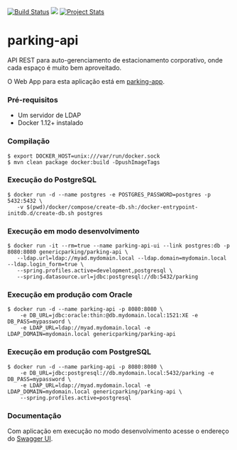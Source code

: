 [![Build Status](https://travis-ci.org/generic-parking/parking-api.svg?branch=master)](https://travis-ci.org/generic-parking/parking-api) 
[![](https://images.microbadger.com/badges/image/genericparking/parking-api.svg)](https://microbadger.com/images/genericparking/parking-api) 
[![Project Stats](https://www.openhub.net/p/parking-api/widgets/project_thin_badge.gif)](https://www.openhub.net/p/parking-api)

# parking-api

API REST para auto-gerenciamento de estacionamento corporativo, onde cada espaço é muito bem aproveitado.

O Web App para esta aplicação está em [parking-app](https://github.com/generic-parking/parking-app).

### Pré-requisitos

- Um servidor de LDAP
- Docker 1.12+ instalado

### Compilação

	$ export DOCKER_HOST=unix:///var/run/docker.sock
	$ mvn clean package docker:build -DpushImageTags

### Execução do PostgreSQL

	$ docker run -d --name postgres -e POSTGRES_PASSWORD=postgres -p 5432:5432 \
	   -v $(pwd)/docker/compose/create-db.sh:/docker-entrypoint-initdb.d/create-db.sh postgres

### Execução em modo desenvolvimento

    $ docker run -it --rm=true --name parking-api-ui --link postgres:db -p 8080:8080 genericparking/parking-api \
       --ldap.url=ldap://myad.mydomain.local --ldap.domain=mydomain.local --ldap.login_form=true \
       --spring.profiles.active=development,postgresql \
       --spring.datasource.url=jdbc:postgresql://db:5432/parking
	
### Execução em produção com Oracle

    $ docker run -d --name parking-api -p 8080:8080 \
        -e DB_URL=jdbc:oracle:thin:@db.mydomain.local:1521:XE -e DB_PASS=mypassword \
        -e LDAP_URL=ldap://myad.mydomain.local -e LDAP_DOMAIN=mydomain.local genericparking/parking-api
        
### Execução em produção com PostgreSQL

    $ docker run -d --name parking-api -p 8080:8080 \
        -e DB_URL=jdbc:postgresql://db.mydomain.local:5432/parking -e DB_PASS=mypassword \
        -e LDAP_URL=ldap://myad.mydomain.local -e LDAP_DOMAIN=mydomain.local genericparking/parking-api \
        --spring.profiles.active=postgresql
        
### Documentação

Com aplicação em execução no modo desenvolvimento acesse o endereço do [Swagger UI](http://localhost:8080/api/swagger-ui.html).        
